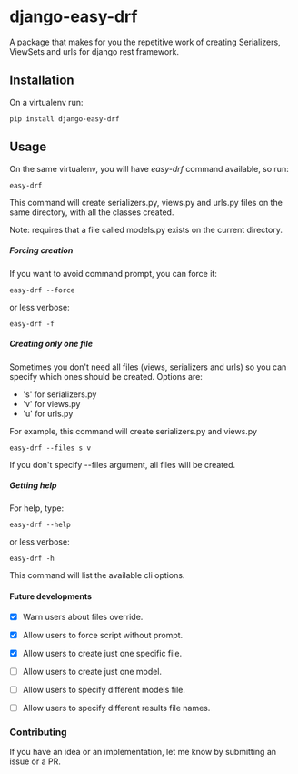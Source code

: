 # django-easy-drf

A package that makes for you the repetitive work of creating Serializers, ViewSets and urls for django rest framework.

## Installation
On a virtualenv run:
```
pip install django-easy-drf
```

## Usage
On the same virtualenv, you will have *easy-drf* command available, so run:
```
easy-drf
```
This command will create serializers.py, views.py and urls.py files on the same directory, with all the classes created.

Note: requires that a file called models.py exists on the current directory.

##### Forcing creation
If you want to avoid command prompt, you can force it:
```
easy-drf --force
```
or less verbose:
```
easy-drf -f
```
##### Creating only one file
Sometimes you don't need all files (views, serializers and urls) so you can specify which ones should be created. Options are:
- 's' for serializers.py
- 'v' for views.py
- 'u' for urls.py

For example, this command will create serializers.py and views.py
```
easy-drf --files s v
```
If you don't specify --files argument, all files will be created.

##### Getting help
For help, type:
```
easy-drf --help
```
or less verbose:
```
easy-drf -h
```
This command will list the available cli options.

#### Future developments
- [x] Warn users about files override.
- [x] Allow users to force script without prompt.
- [x] Allow users to create just one specific file.
- [ ] Allow users to create just one model.
- [ ] Allow users to specify different models file.
- [ ] Allow users to specify different results file names.


### Contributing
If you have an idea or an implementation, let me know by submitting an issue or a PR.
